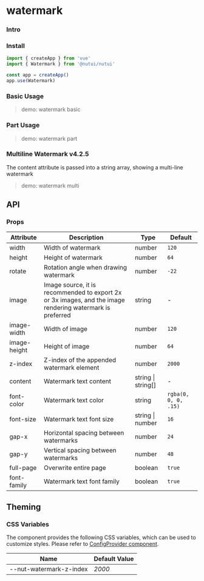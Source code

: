 # watermark

### Intro

### Install

```js
import { createApp } from 'vue'
import { Watermark } from '@nutui/nutui'

const app = createApp()
app.use(Watermark)
```

### Basic Usage

> demo: watermark basic

### Part Usage

> demo: watermark part

### Multiline Watermark v4.2.5

The content attribute is passed into a string array, showing a multi-line watermark

> demo: watermark multi

## API

### Props

| Attribute | Description | Type | Default |
| --- | --- | --- | --- |
| width | Width of watermark | number | `120` |
| height | Height of watermark | number | `64` |
| rotate | Rotation angle when drawing watermark | number | `-22` |
| image | Image source, it is recommended to export 2x or 3x images, and the image rendering watermark is preferred | string | - |
| image-width | Width of image | number | `120` |
| image-height | Height of image | number | `64` |
| z-index | Z-index of the appended watermark element | number | `2000` |
| content | Watermark text content | string \| string[] | - |
| font-color | Watermark text color | string | `rgba(0, 0, 0, .15)` |
| font-size | Watermark text font size | string \| number | `16` |
| gap-x | Horizontal spacing between watermarks | number | `24` |
| gap-y | Vertical spacing between watermarks | number | `48` |
| full-page | Overwrite entire page | boolean | `true` |
| font-family | Watermark text font family | boolean | `true` |

## Theming

### CSS Variables

The component provides the following CSS variables, which can be used to customize styles. Please refer to [ConfigProvider component](#/en-US/component/configprovider).

| Name | Default Value |
| --- | --- |
| --nut-watermark-z-index | _2000_ |
